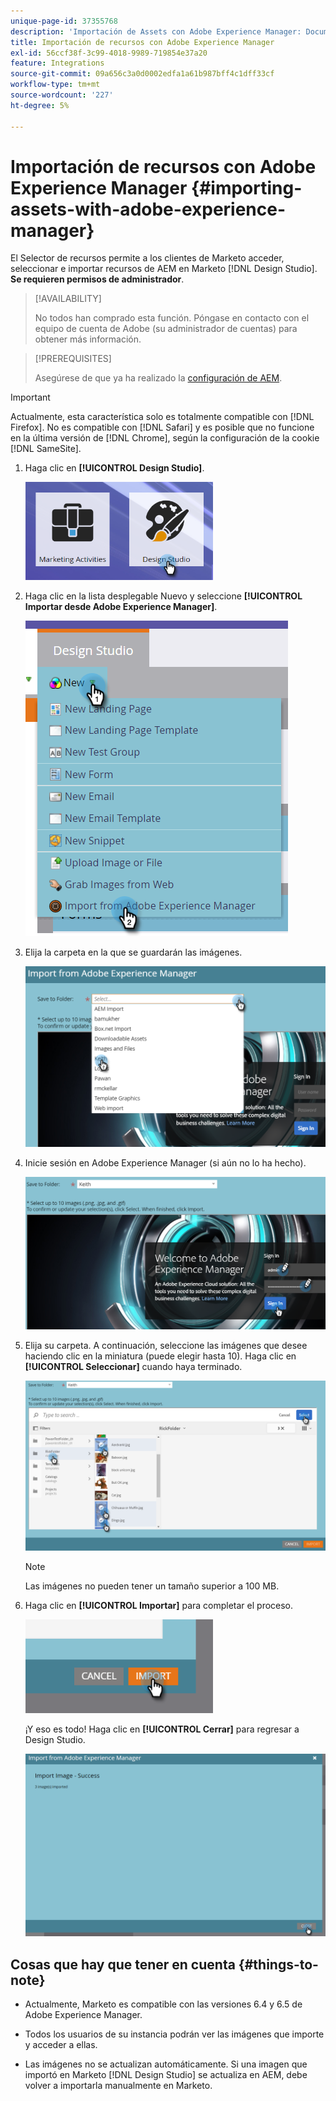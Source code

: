 ```yaml
---
unique-page-id: 37355768
description: 'Importación de Assets con Adobe Experience Manager: Documentos de Marketo: documentación del producto'
title: Importación de recursos con Adobe Experience Manager
exl-id: 56ccf38f-3c99-4018-9989-719854e37a20
feature: Integrations
source-git-commit: 09a656c3a0d0002edfa1a61b987bff4c1dff33cf
workflow-type: tm+mt
source-wordcount: '227'
ht-degree: 5%

---
```


# Importación de recursos con Adobe Experience Manager {#importing-assets-with-adobe-experience-manager}

El Selector de recursos permite a los clientes de Marketo acceder, seleccionar e importar recursos de AEM en Marketo [!DNL Design Studio]. **Se requieren permisos de administrador**.

>[!AVAILABILITY]
>
>No todos han comprado esta función. Póngase en contacto con el equipo de cuenta de Adobe (su administrador de cuentas) para obtener más información.

>[!PREREQUISITES]
>
>Asegúrese de que ya ha realizado la [configuración de AEM](/help/marketo/product-docs/core-marketo-concepts/miscellaneous/configuring-adobe-experience-manager-integration.md).

>[!IMPORTANT]
>
>Actualmente, esta característica solo es totalmente compatible con [!DNL Firefox]. No es compatible con [!DNL Safari] y es posible que no funcione en la última versión de [!DNL Chrome], según la configuración de la cookie [!DNL SameSite].

1. Haga clic en **[!UICONTROL Design Studio]**.

   ![](assets/importing-assets-with-adobe-experience-manager-1.png)

1. Haga clic en la lista desplegable Nuevo y seleccione **[!UICONTROL Importar desde Adobe Experience Manager]**.

   ![](assets/importing-assets-with-adobe-experience-manager-2.png)

1. Elija la carpeta en la que se guardarán las imágenes.

   ![](assets/importing-assets-with-adobe-experience-manager-3.png)

1. Inicie sesión en Adobe Experience Manager (si aún no lo ha hecho).

   ![](assets/importing-assets-with-adobe-experience-manager-4.png)

1. Elija su carpeta. A continuación, seleccione las imágenes que desee haciendo clic en la miniatura (puede elegir hasta 10). Haga clic en **[!UICONTROL Seleccionar]** cuando haya terminado.

   ![](assets/importing-assets-with-adobe-experience-manager-5.png)

   >[!NOTE]
   >
   >Las imágenes no pueden tener un tamaño superior a 100 MB.

1. Haga clic en **[!UICONTROL Importar]** para completar el proceso.

   ![](assets/importing-assets-with-adobe-experience-manager-6.png)

   ¡Y eso es todo! Haga clic en **[!UICONTROL Cerrar]** para regresar a Design Studio.

   ![](assets/importing-assets-with-adobe-experience-manager-7.png)

## Cosas que hay que tener en cuenta {#things-to-note}

* Actualmente, Marketo es compatible con las versiones 6.4 y 6.5 de Adobe Experience Manager.

* Todos los usuarios de su instancia podrán ver las imágenes que importe y acceder a ellas.

* Las imágenes no se actualizan automáticamente. Si una imagen que importó en Marketo [!DNL Design Studio] se actualiza en AEM, debe volver a importarla manualmente en Marketo.

